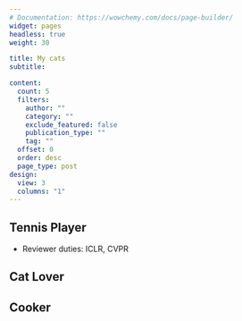 ```yaml
---
# Documentation: https://wowchemy.com/docs/page-builder/
widget: pages
headless: true
weight: 30

title: My cats
subtitle:

content:
  count: 5
  filters:
    author: ""
    category: ""
    exclude_featured: false
    publication_type: ""
    tag: ""
  offset: 0
  order: desc
  page_type: post
design:
  view: 3
  columns: "1"
---
```


## Tennis Player

- Reviewer duties: ICLR, CVPR

## Cat Lover


## Cooker
